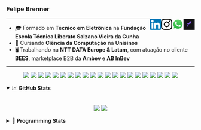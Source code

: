 <h3>Felipe Brenner</h3>

<a href="https://app.rocketseat.com.br/me/felipebrenner" target="_blank" rel="nofollow"><img align="right" width="30rem" src="./assets/rocketseat-black.png" alt="Rocketseat: @felipebrenner"/></a>
<a href="https://api.whatsapp.com/send?phone=5551995585968" target="_blank" rel="nofollow"><img align="right" width="30rem" src="./assets/whatsapp.png" alt="Whatsapp: +55 51995585968"/></a>
<a href="https://www.instagram.com/felipeobrenner/" target="_blank" rel="nofollow"><img align="right" width="30rem" src="./assets/instagram.png" alt="Instagram: @felipeobrenner"/></a>
<a href="https://www.linkedin.com/in/felipe-de-oliveira-brenner/" target="_blank" rel="nofollow"><img align="right" width="30rem" src="./assets/linkedin.png" alt="LinkedIn: @felipe-de-oliveira-brenner"/></a>

---

- 🎓 Formado em **Técnico em Eletrônica** na **Fundação Escola Técnica Liberato Salzano Vieira da Cunha**
- 📓 Cursando **Ciência da Computação** na **Unisinos**
- 🖥️ Trabalhando na **NTT DATA Europe & Latam**, com atuação no cliente **BEES**, marketplace B2B da **Ambev** e **AB InBev**

---

<p align='center'>
  <img width="35rem" src="https://cdn.jsdelivr.net/gh/devicons/devicon/icons/react/react-original.svg" />
  <img width="35rem" src="https://cdn.jsdelivr.net/gh/devicons/devicon/icons/nextjs/nextjs-line.svg" />
  <img width="35rem" src="https://cdn.jsdelivr.net/gh/devicons/devicon/icons/javascript/javascript-plain.svg" />
  <img width="35rem" src="https://cdn.jsdelivr.net/gh/devicons/devicon/icons/typescript/typescript-plain.svg" />
  <img width="35rem" src="https://cdn.jsdelivr.net/gh/devicons/devicon/icons/jest/jest-plain.svg" />
  <img width="35rem" src="https://cdn.jsdelivr.net/gh/devicons/devicon/icons/redux/redux-original.svg" />
  <img width="35rem" src="https://cdn.jsdelivr.net/gh/devicons/devicon/icons/storybook/storybook-original.svg" />
  <img width="35rem" src="https://cdn.jsdelivr.net/gh/devicons/devicon/icons/sass/sass-original.svg" />
  <img width="35rem" src="https://cdn.jsdelivr.net/gh/devicons/devicon/icons/materialui/materialui-plain.svg" />
  <img width="35rem" src="https://cdn.jsdelivr.net/gh/devicons/devicon/icons/css3/css3-plain.svg" />
  <img width="35rem" src="https://cdn.jsdelivr.net/gh/devicons/devicon/icons/html5/html5-plain.svg" />
  <img width="35rem" src="https://cdn.jsdelivr.net/gh/devicons/devicon/icons/docker/docker-plain.svg" />
  <img width="35rem" src="https://cdn.jsdelivr.net/gh/devicons/devicon/icons/azure/azure-original.svg" />
  <img width="35rem" src="https://cdn.jsdelivr.net/gh/devicons/devicon/icons/vscode/vscode-original.svg" />
  <img width="35rem" src="https://cdn.jsdelivr.net/gh/devicons/devicon/icons/git/git-original.svg" />
  <img width="35rem" src="https://cdn.jsdelivr.net/gh/devicons/devicon/icons/yarn/yarn-original.svg" />
  <img width="35rem" src="https://cdn.jsdelivr.net/gh/devicons/devicon/icons/npm/npm-original-wordmark.svg" />
  <img width="35rem" src="https://cdn.jsdelivr.net/gh/devicons/devicon/icons/microsoftsqlserver/microsoftsqlserver-plain.svg" />
  <img width="35rem" src="https://cdn.jsdelivr.net/gh/devicons/devicon/icons/oracle/oracle-original.svg" />
  <img width="35rem" src="https://cdn.jsdelivr.net/gh/devicons/devicon/icons/linux/linux-plain.svg" />
  <img width="35rem" src="https://cdn.jsdelivr.net/gh/devicons/devicon/icons/ubuntu/ubuntu-plain.svg" />
</p>

<details open>
  <summary>📈 <b>GitHub Stats</b></summary>
  <br>
  <p align="center">
  <img src="https://github-readme-stats.vercel.app/api?username=felipebrenner&show_icons=true&theme=dark"/>
  <img src="https://github-readme-stats.vercel.app/api/top-langs/?username=felipebrenner&layout=compact&theme=dark">
  </p>

</details>

<details>
  <summary>🤖 <b>Programming Stats</b></summary>
  <br/>

  <!--START_SECTION:waka-->
![Code Time](http://img.shields.io/badge/Code%20Time-2%2C268%20hrs%2056%20mins-blue)

**🐱 My GitHub Data** 

> 📦 450.2 kB Used in GitHub's Storage 
 > 
> 🏆 82 Contributions in the Year 2023
 > 
> 🚫 Not Opted to Hire
 > 
> 📜 28 Public Repositories 
 > 
> 🔑 2 Private Repositories 
 > 
**I'm an Early 🐤** 

```text
🌞 Morning                138 commits         ███░░░░░░░░░░░░░░░░░░░░░░   12.59 % 
🌆 Daytime                411 commits         █████████░░░░░░░░░░░░░░░░   37.50 % 
🌃 Evening                514 commits         ████████████░░░░░░░░░░░░░   46.90 % 
🌙 Night                  33 commits          █░░░░░░░░░░░░░░░░░░░░░░░░   03.01 % 
```
📅 **I'm Most Productive on Monday** 

```text
Monday                   194 commits         ████░░░░░░░░░░░░░░░░░░░░░   17.70 % 
Tuesday                  168 commits         ████░░░░░░░░░░░░░░░░░░░░░   15.33 % 
Wednesday                155 commits         ████░░░░░░░░░░░░░░░░░░░░░   14.14 % 
Thursday                 152 commits         ███░░░░░░░░░░░░░░░░░░░░░░   13.87 % 
Friday                   124 commits         ███░░░░░░░░░░░░░░░░░░░░░░   11.31 % 
Saturday                 138 commits         ███░░░░░░░░░░░░░░░░░░░░░░   12.59 % 
Sunday                   165 commits         ████░░░░░░░░░░░░░░░░░░░░░   15.05 % 
```


📊 **This Week I Spent My Time On** 

```text
💬 Programming Languages: 
TypeScript               17 hrs 50 mins      ████████████████████░░░░░   80.72 % 
JSON                     1 hr 48 mins        ██░░░░░░░░░░░░░░░░░░░░░░░   08.18 % 
YAML                     57 mins             █░░░░░░░░░░░░░░░░░░░░░░░░   04.33 % 
Markdown                 35 mins             █░░░░░░░░░░░░░░░░░░░░░░░░   02.69 % 
HTML                     26 mins             █░░░░░░░░░░░░░░░░░░░░░░░░   02.01 % 

🔥 Editors: 
VS Code                  22 hrs 5 mins       █████████████████████████   100.00 % 

🐱‍💻 Projects: 
web-link-order-tracking  10 hrs 43 mins      ████████████░░░░░░░░░░░░░   48.56 % 
bees-hub-information-cent4 hrs 25 mins       █████░░░░░░░░░░░░░░░░░░░░   20.02 % 
web-link-last-mile       3 hrs 24 mins       ████░░░░░░░░░░░░░░░░░░░░░   15.44 % 
kubernetes-scheduler     1 hr 32 mins        ██░░░░░░░░░░░░░░░░░░░░░░░   07.01 % 
demo_nodejs_websocket    46 mins             █░░░░░░░░░░░░░░░░░░░░░░░░   03.52 % 

💻 Operating System: 
Mac                      20 hrs 26 mins      ███████████████████████░░   92.48 % 
Linux                    1 hr 39 mins        ██░░░░░░░░░░░░░░░░░░░░░░░   07.52 % 
```

**I Mostly Code in TypeScript** 

```text
TypeScript               12 repos            █████████░░░░░░░░░░░░░░░░   36.36 % 
C                        3 repos             ██░░░░░░░░░░░░░░░░░░░░░░░   09.09 % 
Python                   2 repos             ██░░░░░░░░░░░░░░░░░░░░░░░   06.06 % 
SystemVerilog            1 repo              █░░░░░░░░░░░░░░░░░░░░░░░░   03.03 % 
Swift                    1 repo              █░░░░░░░░░░░░░░░░░░░░░░░░   03.03 % 
```




 Last Updated on 27/09/2023 02:22:01 UTC
<!--END_SECTION:waka-->
</details>
